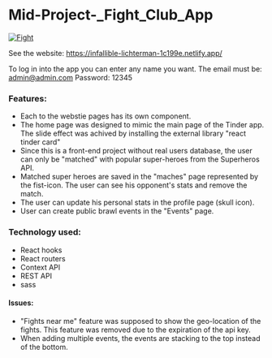 # Mid-Project-_Fight_Club_App

<a href="https://ibb.co/zSqtBJv"><img src="https://i.ibb.co/K9T8fwv/Fight.png" alt="Fight" border="0"></a>


See the website: https://infallible-lichterman-1c199e.netlify.app/

To log in into the app you can enter any name you want.
The email must be: admin@admin.com
Password: 12345

### Features: 
* Each to the webstie pages has its own component.
* The home page was designed to mimic the main page of the Tinder app. The slide effect was achived by installing the external library "react tinder card"
* Since this is a front-end project without real users database, the user can only be "matched" with popular super-heroes from the Superheros API.
* Matched super heroes are saved in the "maches" page represented by the fist-icon. The user can see his opponent's stats and remove the match.
* The user can update his personal stats in the profile page (skull icon).
* User can create public brawl events in the "Events" page.

### Technology used:
* React hooks
* React routers
* Context API
* REST API
* sass

#### Issues:
* "Fights near me" feature was supposed to show the geo-location of the fights. This feature was removed due to the expiration of the api key.
* When adding multiple events, the events are stacking to the top instead of the bottom.
